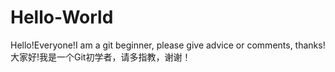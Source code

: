# Hello-World
Hello!Everyone!I am a git beginner, please give advice or comments, thanks!
大家好!我是一个Git初学者，请多指教，谢谢！
